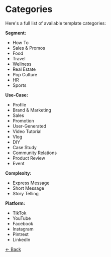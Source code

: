 # Categories

Here's a full list of available template categories: 

**Segment:** 
- How To
- Sales & Promos
- Food
- Travel
- Wellness  
- Real Estate
- Pop Culture
- HR
- Sports

**Use-Case:**  
- Profile
- Brand & Marketing
- Sales
- Promotion
- User-Generated
- Video Tutorial
- Vlog  
- DIY  
- Case Study
- Community Relations
- Product Review  
- Event

**Complexity:**  
- Express Message
- Short Message
- Story Telling  

**Platform:**  
- TikTok
- YouTube
- Facebook
- Instagram
- Pintrest
- LinkedIn

[<- Back](/embed.html#open-the-video-creator)  
